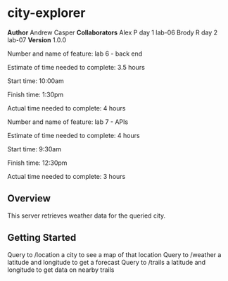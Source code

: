 # city-explorer

**Author** Andrew Casper
**Collaborators** Alex P day 1 lab-06 Brody R day 2 lab-07
**Version** 1.0.0


Number and name of feature: lab 6 - back end

Estimate of time needed to complete: 3.5 hours

Start time: 10:00am

Finish time: 1:30pm

Actual time needed to complete: 4 hours


Number and name of feature: lab 7 - APIs

Estimate of time needed to complete: 4 hours

Start time: 9:30am

Finish time: 12:30pm

Actual time needed to complete: 3 hours


## Overview
This server retrieves weather data for the queried city.

## Getting Started
Query to /location a city to see a map of that location
Query to /weather a latitude and longitude to get a forecast
Query to /trails a latitude and longitude to get data on nearby trails

